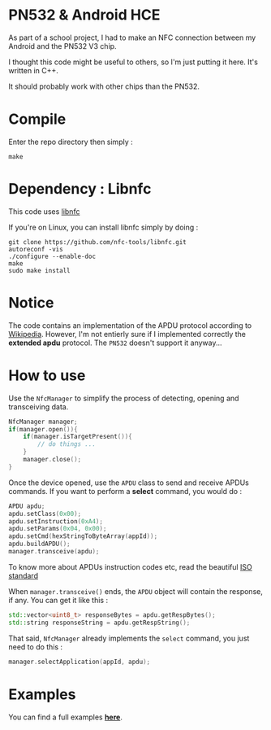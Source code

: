# PN532 & Android HCE

As part of a school project, I had to make an NFC connection between my Android and the PN532 V3 chip.

I thought this code might be useful to others, so I'm just putting it here. It's written in C++.

It should probably work with other chips than the PN532.

# Compile

Enter the repo directory then simply :

```
make
```

# Dependency : Libnfc

This code uses [libnfc](https://github.com/nfc-tools/libnfc)

If you're on Linux, you can install libnfc simply by doing :

```
git clone https://github.com/nfc-tools/libnfc.git
autoreconf -vis
./configure --enable-doc
make
sudo make install
```

# Notice

The code contains an implementation of the APDU protocol according to [Wikipedia](https://fr.wikipedia.org/wiki/Application_Protocol_Data_Unit).
However, I'm not entierly sure if I implemented correctly the **extended apdu** protocol. The `PN532` doesn't support it anyway...

# How to use

Use the `NfcManager` to simplify the process of detecting, opening and transceiving data.

```c++
NfcManager manager;
if(manager.open()){
    if(manager.isTargetPresent()){
        // do things ...
    }
    manager.close();
}
```

Once the device opened, use the `APDU` class to send and receive APDUs commands.
If you want to perform a **select** command, you would do :

```c++
APDU apdu;
apdu.setClass(0x00);
apdu.setInstruction(0xA4);
apdu.setParams(0x04, 0x00);
apdu.setCmd(hexStringToByteArray(appId));
apdu.buildAPDU();
manager.transceive(apdu);
```

To know more about APDUs instruction codes etc, read the beautiful [ISO standard](http://cardwerk.com/smart-card-standard-iso7816-4-section-5-basic-organizations)

When `manager.transceive()` ends, the `APDU` object will contain the response, if any. You can get it like this :

```c++
std::vector<uint8_t> responseBytes = apdu.getRespBytes();
std::string responseString = apdu.getRespString();
```

That said, `NfcManager` already implements the `select` command, you just need to do this :

```c++
manager.selectApplication(appId, apdu);
```

# Examples

You can find a full examples **[here](https://github.com/OmarAflak/PN532-Android-HCE/blob/master/examples)**.
